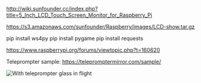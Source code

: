 http://wiki.sunfounder.cc/index.php?title=5_Inch_LCD_Touch_Screen_Monitor_for_Raspberry_Pi

https://s3.amazonaws.com/sunfounder/Raspberry/images/LCD-show.tar.gz


pip install ws4py
pip install pygame
pip install requests

https://www.raspberrypi.org/forums/viewtopic.php?t=160620

Teleprompter sample: https://telepromptermirror.com/sample/


![With teleprompter glass in flight](https://github.com/JohnMarzulli/StratuxHud/blob/performance_updates/media/in_flight.jpg)